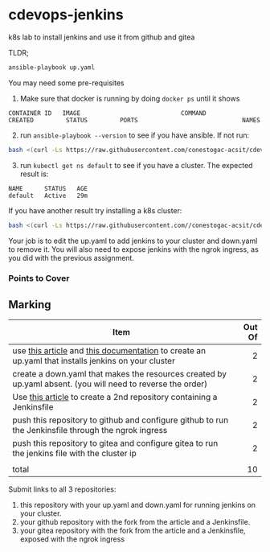 # cdevops-jenkins
k8s lab to install jenkins and use it from github and gitea

TLDR;

```bash
ansible-playbook up.yaml
```

You may need some pre-requisites

1. Make sure that docker is running by doing `docker ps` until it shows 

```
CONTAINER ID   IMAGE                            COMMAND                  CREATED         STATUS         PORTS                             NAMES

```

2. run `ansible-playbook --version` to see if you have ansible. If not run:

```bash
bash <(curl -Ls https://raw.githubusercontent.com/conestogac-acsit/cdevops-bootstrap/refs/heads/main/bootstrap.sh)
```

3. run `kubectl get ns default` to see if you have a cluster. The expected result is:

```
NAME      STATUS   AGE
default   Active   29m
```

If you have another result try installing a k8s cluster:

```bash
bash <(curl -Ls https://raw.githubusercontent.com//conestogac-acsit/cdevops-bootstrap/refs/heads/main/k8s.sh)
```

Your job is to edit the up.yaml to add jenkins to your cluster and down.yaml to remove it. You will also need to expose jenkins with the ngrok ingress, as you did with the previous assignment.

### Points to Cover

## Marking

|Item|Out Of|
|--|--:|
|use [this article](https://www.digitalocean.com/community/tutorials/how-to-install-jenkins-on-kubernetes) and [this documentation](https://docs.ansible.com/ansible/latest/collections/kubernetes/core/k8s_module.html) to create an up.yaml that installs jenkins on your cluster|2|
|create a down.yaml that makes the resources created by up.yaml absent. (you will need to reverse the order)|2|
|Use [this article](https://www.jenkins.io/doc/tutorials/build-a-python-app-with-pyinstaller/) to create a 2nd repository containing a Jenkinsfile|2|
|push this repository to github and configure github to run the Jenkinsfile through the ngrok ingress|2|
|push this repository to gitea and configure gitea to run the jenkins file with the cluster ip|2|
|||
|total|10|

Submit links to all 3 repositories:

1. this repository with your up.yaml and down.yaml for running jenkins on your cluster.
2. your github repository with the fork from the article and a Jenkinsfile.
3. your gitea repository with the fork from the article and a Jenkinsfile, exposed with the ngrok ingress